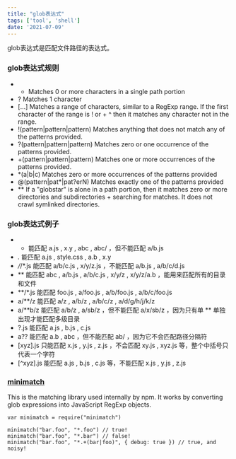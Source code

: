 ```yaml
---
title: "glob表达式"
tags: ['tool', 'shell']
date: '2021-07-09'
---
```


glob表达式是匹配文件路径的表达式。

### glob表达式规则
+ * Matches 0 or more characters in a single path portion
+ ? Matches 1 character
+ [...] Matches a range of characters, similar to a RegExp range. If the first character of the range is ! or + ^ then it matches any character not in the range.
+ !(pattern|pattern|pattern) Matches anything that does not match any of the patterns provided.
+ ?(pattern|pattern|pattern) Matches zero or one occurrence of the patterns provided.
+ +(pattern|pattern|pattern) Matches one or more occurrences of the patterns provided.
+ *(a|b|c) Matches zero or more occurrences of the patterns provided
+ @(pattern|pat*|pat?erN) Matches exactly one of the patterns provided
+ ** If a "globstar" is alone in a path portion, then it matches zero or more directories and subdirectories + searching for matches. It does not crawl symlinked directories.

### glob表达式例子

+ * 能匹配 a.js , x.y , abc , abc/ ，但不能匹配 a/b.js
+ *.* 能匹配 a.js , style.css , a.b , x.y
+ */*/*.js 能匹配 a/b/c.js , x/y/z.js ，不能匹配 a/b.js , a/b/c/d.js
+ ** 能匹配 abc , a/b.js , a/b/c.js , x/y/z , x/y/z/a.b ，能用来匹配所有的目录和文件
+ **/*.js 能匹配 foo.js , a/foo.js , a/b/foo.js , a/b/c/foo.js
+ a/**/z 能匹配 a/z , a/b/z , a/b/c/z , a/d/g/h/j/k/z
+ a/**b/z 能匹配 a/b/z , a/sb/z ，但不能匹配 a/x/sb/z ，因为只有单 ** 单独出现才能匹配多级目录
+ ?.js 能匹配 a.js , b.js , c.js
+  a?? 能匹配 a.b , abc ，但不能匹配 ab/ ，因为它不会匹配路径分隔符
+ [xyz].js 只能匹配 x.js , y.js , z.js ，不会匹配 xy.js , xyz.js 等，整个中括号只代表一个字符
+ [^xyz].js 能匹配 a.js , b.js , c.js 等，不能匹配 x.js , y.js , z.js


### [minimatch](https://www.npmjs.com/package/minimatch)
This is the matching library used internally by npm.
It works by converting glob expressions into JavaScript RegExp objects.

```
var minimatch = require("minimatch")
 
minimatch("bar.foo", "*.foo") // true!
minimatch("bar.foo", "*.bar") // false!
minimatch("bar.foo", "*.+(bar|foo)", { debug: true }) // true, and noisy!
```


